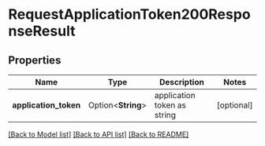 # RequestApplicationToken200ResponseResult

## Properties

Name | Type | Description | Notes
------------ | ------------- | ------------- | -------------
**application_token** | Option<**String**> | application token as string | [optional]

[[Back to Model list]](../README.md#documentation-for-models) [[Back to API list]](../README.md#documentation-for-api-endpoints) [[Back to README]](../README.md)



